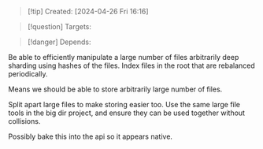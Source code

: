 
>[!tip] Created: [2024-04-26 Fri 16:16]

>[!question] Targets: 

>[!danger] Depends: 

Be able to efficiently manipulate a large number of files
arbitrarily deep sharding using hashes of the files.
Index files in the root that are rebalanced periodically.

Means we should be able to store arbitrarily large number of files.

Split apart large files to make storing easier too.
Use the same large file tools in the big dir project, and ensure they can be used together without collisions.

Possibly bake this into the api so it appears native.